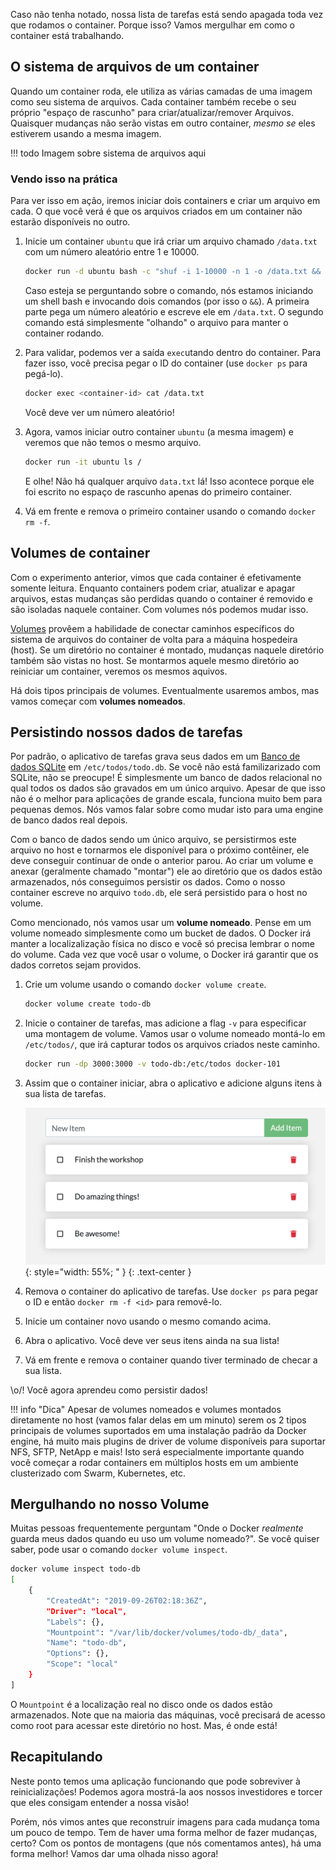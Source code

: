 
Caso não tenha notado, nossa lista de tarefas está sendo apagada toda vez que rodamos
o container. Porque isso? Vamos mergulhar em como o container está trabalhando.

## O sistema de arquivos de um container

Quando um container roda, ele utiliza as várias camadas de uma imagem como seu sistema de arquivos.
Cada container também recebe o seu próprio "espaço de rascunho" para criar/atualizar/remover Arquivos.
Quaisquer mudanças não serão vistas em outro container, _mesmo se_ eles estiverem usando a mesma imagem.

!!! todo
    Imagem sobre sistema de arquivos aqui


### Vendo isso na prática

Para ver isso em ação, iremos iniciar dois containers e criar um arquivo em cada.
O que você verá é que os arquivos criados em um container não estarão disponíveis no outro.

1. Inicie um container `ubuntu` que irá criar um arquivo chamado `/data.txt` com um número aleatório
entre 1 e 10000.

    ```bash
    docker run -d ubuntu bash -c "shuf -i 1-10000 -n 1 -o /data.txt && tail -f /dev/null"
    ```

    Caso esteja se perguntando sobre o comando, nós estamos iniciando um shell bash e invocando
    dois comandos (por isso o `&&`). A primeira parte pega um número aleatório e escreve ele em `/data.txt`.
    O segundo comando está simplesmente "olhando" o arquivo para manter o container rodando.

1. Para validar, podemos ver a saída `exec`utando dentro do container. Para fazer isso, você precisa pegar o ID do container (use `docker ps` para pegá-lo).

    ```bash
    docker exec <container-id> cat /data.txt
    ```

    Você deve ver um número aleatório!

1. Agora, vamos iniciar outro container `ubuntu` (a mesma imagem) e veremos que não temos o mesmo arquivo.

    ```bash
    docker run -it ubuntu ls /
    ```

    E olhe! Não há qualquer arquivo `data.txt` lá! Isso acontece porque ele foi escrito no espaço de rascunho apenas do primeiro container.

1. Vá em frente e remova o primeiro container usando o comando `docker rm -f`.


## Volumes de container

Com o experimento anterior, vimos que cada container é efetivamente somente leitura. Enquanto containers podem
criar, atualizar e apagar arquivos, estas mudanças são perdidas quando o container é removido e são isoladas naquele container.
Com volumes nós podemos mudar isso.

[Volumes](https://docs.docker.com/storage/volumes/) provêem a habilidade de conectar caminhos específicos do sistema de arquivos
do container de volta para a máquina hospedeira (host). Se um diretório no container é montado, mudanças naquele diretório também são vistas no host. Se montarmos aquele mesmo diretório ao reiniciar um container, veremos os mesmos aquivos.

Há dois tipos principais de volumes. Eventualmente usaremos ambos, mas vamos começar com **volumes nomeados**.



## Persistindo nossos dados de tarefas

Por padrão, o aplicativo de tarefas grava seus dados em um [Banco de dados SQLite](https://www.sqlite.org/index.html) em
`/etc/todos/todo.db`. Se você não está familizarizado com SQLite, não se preocupe! É simplesmente um banco de dados relacional
no qual todos os dados são gravados em um único arquivo. Apesar de que isso não é o melhor para aplicações de grande escala,
funciona muito bem para pequenas demos. Nós vamos falar sobre como mudar isto para uma engine de banco dados real depois.

Com o banco de dados sendo um único arquivo, se persistirmos este arquivo no host e tornarmos ele disponível para o próximo contêiner,
ele deve conseguir continuar de onde o anterior parou. Ao criar um volume e anexar (geralmente chamado "montar") ele ao diretório que 
os dados estão armazenados, nós conseguimos persistir os dados. Como o nosso container escreve no arquivo `todo.db`, ele será persistido
para o host no volume.

Como mencionado, nós vamos usar um **volume nomeado**. Pense em um volume nomeado simplesmente como um bucket de dados.
O Docker irá manter a localizalização física no disco e você só precisa lembrar o nome do volume.
Cada vez que você usar o volume, o Docker irá garantir que os dados corretos sejam providos.

1. Crie um volume usando o comando `docker volume create`.

    ```bash
    docker volume create todo-db
    ```

1. Inicie o container de tarefas, mas adicione a flag `-v` para especificar uma montagem de volume. Vamos usar o volume nomeado
   montá-lo em `/etc/todos/`, que irá capturar todos os arquivos criados neste caminho.

    ```bash
    docker run -dp 3000:3000 -v todo-db:/etc/todos docker-101
    ```

1. Assim que o container iniciar, abra o aplicativo e adicione alguns itens à sua lista de tarefas.

    ![Itens adicionar à lista de tarefas.](items-added.png){: style="width: 55%; " }
    {: .text-center }

1. Remova o container do aplicativo de tarefas. Use `docker ps` para pegar o ID e então `docker rm -f <id>` para removê-lo.

1. Inicie um container novo usando o mesmo comando acima.

1. Abra o aplicativo. Você deve ver seus itens ainda na sua lista!

1. Vá em frente e remova o container quando tiver terminado de checar a sua lista.

\o/! Você agora aprendeu como persistir dados!

!!! info "Dica"
    Apesar de volumes nomeados e volumes montados diretamente no host (vamos falar delas em um minuto) serem os 2 tipos principais de volumes
    suportados em uma instalação padrão da Docker engine, há muito mais plugins de driver de volume disponíveis para suportar
    NFS, SFTP, NetApp e mais! Isto será especialmente importante quando você começar a rodar containers em múltiplos hosts em
    um ambiente clusterizado com Swarm, Kubernetes, etc.


## Mergulhando no nosso Volume

Muitas pessoas frequentemente perguntam "Onde o Docker _realmente_ guarda meus dados quando eu uso um volume nomeado?". Se você 
quiser saber, pode usar o comando `docker volume inspect`.

```bash
docker volume inspect todo-db
[
    {
        "CreatedAt": "2019-09-26T02:18:36Z",
        "Driver": "local",
        "Labels": {},
        "Mountpoint": "/var/lib/docker/volumes/todo-db/_data",
        "Name": "todo-db",
        "Options": {},
        "Scope": "local"
    }
]
```

O `Mountpoint` é a localização real no disco onde os dados estão armazenados. Note que na maioria das máquinas, você precisará de acesso
como root para acessar este diretório no host. Mas, é onde está!


## Recapitulando

Neste ponto temos uma aplicação funcionando que pode sobreviver à reinicializações! Podemos agora mostrá-la aos nossos investidores e torcer que eles consigam entender a nossa visão!

Porém, nós vimos antes que reconstruir imagens para cada mudança toma um pouco de tempo. Tem de haver uma forma melhor de fazer mudanças, certo? Com os pontos de montagens (que nós comentamos antes), há uma forma melhor! Vamos dar uma olhada nisso agora!
